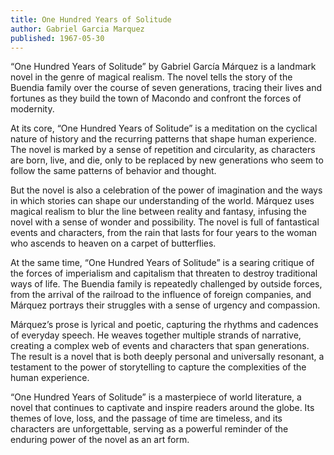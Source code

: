 ```yaml
---
title: One Hundred Years of Solitude
author: Gabriel Garcia Marquez
published: 1967-05-30
---
```


“One Hundred Years of Solitude” by Gabriel García Márquez is a landmark novel in the genre of magical realism. The novel tells the story of the Buendia family over the course of seven generations, tracing their lives and fortunes as they build the town of Macondo and confront the forces of modernity.

At its core, “One Hundred Years of Solitude” is a meditation on the cyclical nature of history and the recurring patterns that shape human experience. The novel is marked by a sense of repetition and circularity, as characters are born, live, and die, only to be replaced by new generations who seem to follow the same patterns of behavior and thought.

But the novel is also a celebration of the power of imagination and the ways in which stories can shape our understanding of the world. Márquez uses magical realism to blur the line between reality and fantasy, infusing the novel with a sense of wonder and possibility. The novel is full of fantastical events and characters, from the rain that lasts for four years to the woman who ascends to heaven on a carpet of butterflies.

At the same time, “One Hundred Years of Solitude” is a searing critique of the forces of imperialism and capitalism that threaten to destroy traditional ways of life. The Buendia family is repeatedly challenged by outside forces, from the arrival of the railroad to the influence of foreign companies, and Márquez portrays their struggles with a sense of urgency and compassion.

Márquez’s prose is lyrical and poetic, capturing the rhythms and cadences of everyday speech. He weaves together multiple strands of narrative, creating a complex web of events and characters that span generations. The result is a novel that is both deeply personal and universally resonant, a testament to the power of storytelling to capture the complexities of the human experience.

“One Hundred Years of Solitude” is a masterpiece of world literature, a novel that continues to captivate and inspire readers around the globe. Its themes of love, loss, and the passage of time are timeless, and its characters are unforgettable, serving as a powerful reminder of the enduring power of the novel as an art form.
